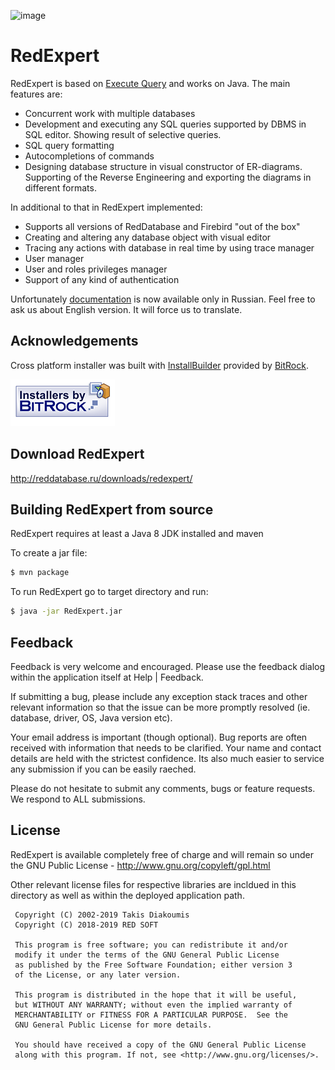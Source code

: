 ![image](red_expert.png)

RedExpert 
============


RedExpert is based on [Execute Query](http://executequery.org/index.php) and works on Java. The main features are:

* Concurrent work with multiple databases
* Development and executing any SQL queries supported by DBMS in SQL editor. Showing result of selective queries.
* SQL query formatting
* Autocompletions of commands
* Designing database structure in visual constructor of ER-diagrams. Supporting of the Reverse Engineering and exporting the diagrams in different formats.

In additional to that in RedExpert implemented:

* Supports all versions of RedDatabase and Firebird "out of the box"
* Creating and altering any database object with visual editor
* Tracing any actions with database in real time by using trace manager
* User manager
* User and roles privileges manager
* Support of any kind of authentication

Unfortunately [documentation](http://reddatabase.ru/documentation/) is now available only in Russian. Feel free to ask us about English version. It will force us to translate.

## Acknowledgements

Cross platform installer was built with [InstallBuilder](https://installbuilder.bitrock.com/) provided by [BitRock](https://bitrock.com/).

[![image](installer/logos/installersby_tiny.png)](https://installbuilder.bitrock.com/)

## Download RedExpert

http://reddatabase.ru/downloads/redexpert/


## Building RedExpert from source

RedExpert requires at least a Java 8 JDK installed and maven

To create a jar file:

```sh
$ mvn package
```

To run RedExpert go to target directory and run:

```sh
$ java -jar RedExpert.jar
```

## Feedback

Feedback is very welcome and encouraged. Please use  the feedback dialog within the application
itself at Help | Feedback. 

If submitting a bug, please include any exception stack traces and other 
relevant information so that the issue can be more promptly resolved (ie. 
database, driver, OS, Java version etc).

Your email address is important (though optional). Bug reports are often 
received with information that needs to be clarified. Your name and contact 
details are held with the strictest confidence. Its also much easier to service
any submission if you can be easily raeched.

Please do not hesitate to submit any comments, bugs or feature requests. We
respond to ALL submissions.

## License

RedExpert is available completely free of charge and will remain so under 
the GNU Public License - http://www.gnu.org/copyleft/gpl.html

Other relevant license files for respective libraries are incldued in this 
directory as well as within the deployed application path. 

```
 Copyright (C) 2002-2019 Takis Diakoumis
 Copyright (C) 2018-2019 RED SOFT

 This program is free software; you can redistribute it and/or
 modify it under the terms of the GNU General Public License
 as published by the Free Software Foundation; either version 3
 of the License, or any later version.

 This program is distributed in the hope that it will be useful,
 but WITHOUT ANY WARRANTY; without even the implied warranty of
 MERCHANTABILITY or FITNESS FOR A PARTICULAR PURPOSE.  See the
 GNU General Public License for more details.

 You should have received a copy of the GNU General Public License
 along with this program. If not, see <http://www.gnu.org/licenses/>.

```
